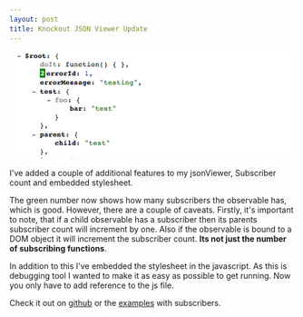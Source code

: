 ```yaml
---
layout: post
title: Knockout JSON Viewer Update
---
```


![jsonViewer](/img/jsonViewer-subscriber.png)

I've added a couple of additional features to my jsonViewer, Subscriber count and embedded stylesheet.

The green number now shows how many subscribers the observable has, which is good. However, there are a couple of caveats. Firstly, it's important to note, that if a child observable has a subscriber then its parents subscriber count will increment by one. Also if the observable is bound to a DOM object it will increment the subscriber count. **Its not just the number of subscribing functions**.

In addition to this I've embedded the stylesheet in the javascript. As this is debugging tool I wanted to make it as easy as possible to get running. Now you only have to add reference to the js file.

Check it out on [github](https://github.com/mat-mcloughlin/jsonViewer) or the [examples](http://jsfiddle.net/mjmcloug/4F4VX/9/) with subscribers.	
